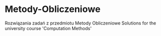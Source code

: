 # Metody-Obliczeniowe
Rozwiązania zadań z przedmiotu Metody Obliczeniowe
Solutions for the university course  'Computation Methods'
